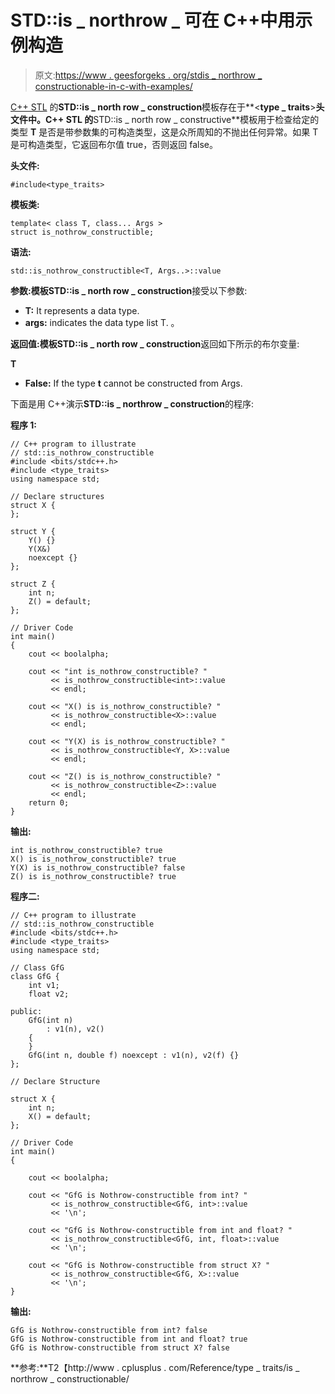 # STD::is _ northrow _ 可在 C++中用示例构造

> 原文:[https://www . geesforgeks . org/stdis _ northrow _ constructionable-in-c-with-examples/](https://www.geeksforgeeks.org/stdis_nothrow_constructible-in-c-with-examples/)

[C++ STL](https://www.geeksforgeeks.org/the-c-standard-template-library-stl/) 的**STD::is _ north row _ construction**模板存在于**<**type _ traits**>**头文件中。C++ STL 的**STD::is _ north row _ constructive**模板用于检查给定的类型 **T** 是否是带参数集的可构造类型，这是众所周知的不抛出任何异常。如果 T 是可构造类型，它返回布尔值 true，否则返回 false。

**头文件:**

```
#include<type_traits>

```

**模板类:**

```
template< class T, class... Args >
struct is_nothrow_constructible;

```

**语法:**

```
std::is_nothrow_constructible<T, Args..>::value

```

**参数:**模板**STD::is _ north row _ construction**接受以下参数:

*   **T:** It represents a data type.
*   **args:** indicates the data type list T. 。

**返回值:**模板**STD::is _ north row _ construction**返回如下所示的布尔变量:

 **T** 

*   **False:** If the type **t** cannot be constructed from Args.

下面是用 C++演示**STD::is _ northrow _ construction**的程序:

**程序 1:**

```
// C++ program to illustrate
// std::is_nothrow_constructible
#include <bits/stdc++.h>
#include <type_traits>
using namespace std;

// Declare structures
struct X {
};

struct Y {
    Y() {}
    Y(X&)
    noexcept {}
};

struct Z {
    int n;
    Z() = default;
};

// Driver Code
int main()
{
    cout << boolalpha;

    cout << "int is_nothrow_constructible? "
         << is_nothrow_constructible<int>::value
         << endl;

    cout << "X() is is_nothrow_constructible? "
         << is_nothrow_constructible<X>::value
         << endl;

    cout << "Y(X) is is_nothrow_constructible? "
         << is_nothrow_constructible<Y, X>::value
         << endl;

    cout << "Z() is is_nothrow_constructible? "
         << is_nothrow_constructible<Z>::value
         << endl;
    return 0;
}
```

**输出:**

```
int is_nothrow_constructible? true
X() is is_nothrow_constructible? true
Y(X) is is_nothrow_constructible? false
Z() is is_nothrow_constructible? true

```

**程序二:**

```
// C++ program to illustrate
// std::is_nothrow_constructible
#include <bits/stdc++.h>
#include <type_traits>
using namespace std;

// Class GfG
class GfG {
    int v1;
    float v2;

public:
    GfG(int n)
        : v1(n), v2()
    {
    }
    GfG(int n, double f) noexcept : v1(n), v2(f) {}
};

// Declare Structure

struct X {
    int n;
    X() = default;
};

// Driver Code
int main()
{

    cout << boolalpha;

    cout << "GfG is Nothrow-constructible from int? "
         << is_nothrow_constructible<GfG, int>::value
         << '\n';

    cout << "GfG is Nothrow-constructible from int and float? "
         << is_nothrow_constructible<GfG, int, float>::value
         << '\n';

    cout << "GfG is Nothrow-constructible from struct X? "
         << is_nothrow_constructible<GfG, X>::value
         << '\n';
}
```

**输出:**

```
GfG is Nothrow-constructible from int? false
GfG is Nothrow-constructible from int and float? true
GfG is Nothrow-constructible from struct X? false

```

**参考:**T2【http://www . cplusplus . com/Reference/type _ traits/is _ northrow _ constructionable/